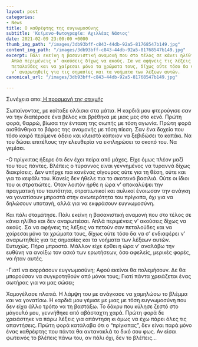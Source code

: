 ```yaml
---
layout: post
categories:
- News
title: Ο καθρέφτης της ευγνωμοσύνης
subtitle: 'Κείμενο-Φωτογραφία: Αχιλλέας Νάσιος'
date: 2021-02-09 23:00:00 +0000
thumb_img_path: "/images/3db93bff-c843-44db-92a5-81768547b149.jpg"
content_img_path: "/images/3db93bff-c843-44db-92a5-81768547b149.jpg"
excerpt: Πάλι εκείνη η βασανιστική αναμονή που στο τέλος σε κάνει ηλίθιο και δεν αναρωτιέσαι.
  Απλά περιμένεις ν’ ακούσεις δίχως να ακούς. Σα να αφήνεις τις λέξεις να πετούν σαν
  πεταλούδες και να χαίρεσαι μόνο τα χρώματα τους, δίχως ούτε τόσο δα να σ’ ενδιαφέρει
  ν’ αναρωτηθείς για τις σημασίες και τα νοήματα των λέξεων αυτών.
canonical_url: "/images/3db93bff-c843-44db-92a5-81768547b149.jpg"

---
```

Συνέχεια απο:<a href="https://hocusphotus.com/posts/anodus-46/" target="blank"> Η προσμονή της στιγμής</a>

Σωπαίνοντας, με κοίταξε ολόισια στα μάτια. Η καρδιά μου φτερούγισε σαν να την διαπέρασε ένα βέλος και βρέθηκα με μιας μες στο κενό. Πρώτη φορά, θαρρώ, βίωσα την ένταση της σιωπής με τόση αγωνία. Πρώτη φορά αισθάνθηκα το βάρος της αναμονής με τόση πίεση. Σαν ένα δοχείο που τόσο καιρό περίμενε άδειο και κλειστό κάποιον να ξεβιδώσει το καπάκι. Να του δώσει επιτέλους την ελευθερία να εκπληρώσει το σκοπό του. Να γεμίσει.

\-Ο πρίγκιπας ήξερε ότι δεν έχει πείρα από μάχες. Είχε όμως πλέον μαζί του τους πάντες. Βλέπεις ο τύραννος είναι γεννημένος να τυραννά δίχως διακρίσεις. Δεν υπήρχε πια κανένας σίγουρος ούτε για τη θέση, ούτε και για το κεφάλι του. Κανείς δεν ήθελε πια το σκοτεινό βασιλιά. Ούτε οι ίδιοι του οι στρατιώτες. Όταν λοιπόν ήρθε η ώρα ν’ αποκαλύψει την πραγματική του ταυτότητα, στρατιωτικοί και αυλικοί ένοιωσαν την ανάγκη να γονατίσουν μπροστά στην ανωτερότητα του πρίγκιπα, όχι για να δηλώσουν υποταγή, αλλά για να εκφράσουν ευγνωμοσύνη.

Και πάλι σταμάτησε. Πάλι εκείνη η βασανιστική αναμονή που στο τέλος σε κάνει ηλίθιο και δεν αναρωτιέσαι. Απλά περιμένεις ν’ ακούσεις δίχως να ακούς. Σα να αφήνεις τις λέξεις να πετούν σαν πεταλούδες και να χαίρεσαι μόνο τα χρώματα τους, δίχως ούτε τόσο δα να σ’ ενδιαφέρει ν’ αναρωτηθείς για τις σημασίες και τα νοήματα των λέξεων αυτών. Ευτυχώς. Πήρα μπροστά. Μάλλον είχε έρθει η ώρα ν’ αναλάβω την ευθύνη να ανοίξω τον ασκό των ερωτήσεων, όσο αφελείς, μερικές φορές, να ήταν αυτές.

\-Γιατί να εκφράσουν ευγνωμοσύνη; Αφού εκείνοι θα πολεμήσουν. Δε θα μπορούσαν να συγκροτηθούν από μόνοι τους; Γιατί πάντα χρειάζεται ένας σωτήρας για να μας σώσει;

Χαμογέλασε πλατιά. Η λάμψη του με ανάγκασε να χαμηλώσω το βλέμμα και να γονατίσω. Η καρδιά μου γέμισε με μιας με τόση ευγνωμοσύνη που δεν είχα άλλο τρόπο να τη βαστάξω. Το δάκρυ που κύλησε ζεστό στο μάγουλό μου, γεννήθηκε από αβάσταχτη χαρά. Πρώτη φορά δε χρειάστηκε να πάρω λέξεις για απάντηση κι όμως να έχω πάρει όλες τις απαντήσεις. Πρώτη φορά κατάλαβα ότι ο “πρίγκιπας”, δεν είναι παρά μόνο ένας καθρέφτης που πάντα θα αντανακλά το δικό σου φως. Αν είσαι φωτεινός το βλέπεις πάνω του, αν πάλι όχι, δεν το βλέπεις…